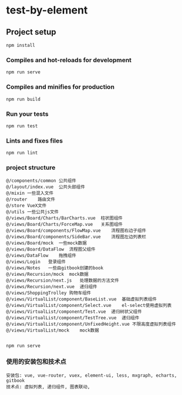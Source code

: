 # test-by-element

## Project setup

```
npm install
```

### Compiles and hot-reloads for development

```
npm run serve
```

### Compiles and minifies for production

```
npm run build
```

### Run your tests

```
npm run test
```

### Lints and fixes files

```
npm run lint
```

### project structure

```sad
@/components/common	公共组件
@/layout/index.vue	公共头部组件
@/mixin	一些混入文件
@/router	路由文件
@/store	VueX文件
@/utils	一些公共js文件
@/views/Board/Charts/BarCharts.vue	柱状图组件
@/views/Board/Charts/ForceMap.vue	关系图组件
@/views/Board/components/FlowMap.vue	流程图右边子组件
@/views/Board/components/SideBar.vue	流程图左边列表栏
@/views/Board/mock	一些mock数据
@/views/Board/DataFlow	流程图父组件
@/views/DataFlow	拖拽组件
@/views/Login	登录组件
@/views/Notes	一些由gitbook创建的book
@/views/Recursion/mock	mock数据
@/views/Recursion/next.js	处理数据的方法文件
@/views/Recursion/next.vue	递归组件
@/views/ShoppingTrolley	购物车组件
@/views/VirtualList/component/BaseList.vue	基础虚拟列表组件
@/views/VirtualList/component/Select.vue	el-select使用虚拟列表
@/views/VirtualList/component/Test.vue	递归树状父组件
@/views/VirtualList/component/TestTree.vue	递归组件
@/views/VirtualList/component/UnfixedHeight.vue	不限高度虚拟列表组件
@/views/VirtualList/mock	mock数据


```

```
npm run serve
```

### 使用的安装包和技术点

```
安装包: vue, vue-router, vuex, element-ui, less, mxgraph, echarts, gitbook
技术点: 虚拟列表, 递归组件, 图表联动,
```
